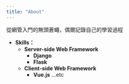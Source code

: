 ```yaml
---
title: "About"
---
```


從網管入門的無頭蒼蠅，偶爾記錄自己的學習過程
  
* **Skills：**
  * **Server-side Web Framework**
    * **Django**
    * **Flask**
  * **Client-side Web Framework**
    * **Vue.js**
    ...etc